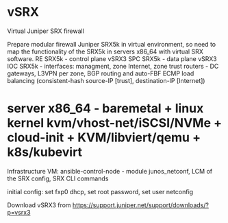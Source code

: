 # vSRX
Virtual Juniper SRX firewall

Prepare modular firewall Juniper SRX5k in virtual environment, so need to map the functionality of the SRX5k in servers x86_64 with virtual SRX software.
RE SRX5k - control plane vSRX3
SPC SRX5k - data plane vSRX3
IOC SRX5k - interfaces: managment, zone Internet, zone trust
routers - DC gateways, L3VPN per zone, BGP routing and auto-FBF ECMP load balancing (consistent-hash source-IP [trust], destination-IP [Internet])

# server x86_64 - baremetal + linux kernel kvm/vhost-net/iSCSI/NVMe + cloud-init + KVM/libviert/qemu + k8s/kubevirt
Infrastructure
VM: ansible-control-node - module junos_netconf, LCM of the SRX config, SRX CLI commands 

initial config: set fxp0 dhcp, set root password, set user netconfig

Download vSRX3 from https://support.juniper.net/support/downloads/?p=vsrx3

